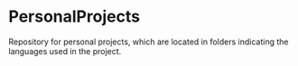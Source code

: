 # PersonalProjects
Repository for personal projects, which are located in folders indicating the languages used in the project.
